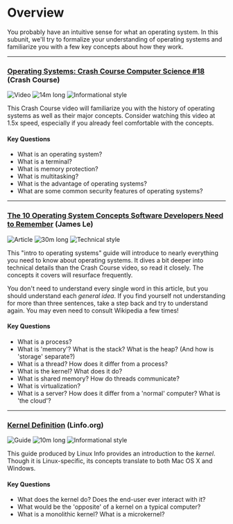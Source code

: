 # Overview

You probably have an intuitive sense for what an operating system. In this subunit, we'll try to formalize your understanding of operating systems and familiarize you with a few key concepts about how they work.

---

### [Operating Systems: Crash Course Computer Science #18](https://www.youtube.com/watch?v=26QPDBe-NB8) (Crash Course)

![Video](https://img.shields.io/badge/Type-Video-success.svg)
![14m long](https://img.shields.io/badge/Duration-14m-yellow.svg)
![Informational style](https://img.shields.io/badge/Style-Informational-informational.svg)

This Crash Course video will familiarize you with the history of operating systems as well as their major concepts. Consider watching this video at 1.5x speed, especially if you already feel comfortable with the concepts.

#### Key Questions

* What is an operating system?
* What is a terminal?
* What is memory protection?
* What is multitasking?
* What is the advantage of operating systems?
* What are some common security features of operating systems?

---

### [The 10 Operating System Concepts Software Developers Need to Remember](https://medium.com/cracking-the-data-science-interview/the-10-operating-system-concepts-software-developers-need-to-remember-480d0734d710) (James Le)

![Article](https://img.shields.io/badge/Type-Article-success.svg)
![30m long](https://img.shields.io/badge/Duration-30m-yellow.svg)
![Technical style](https://img.shields.io/badge/Style-Technical-informational.svg)

This "intro to operating systems" guide will introduce to nearly everything you need to know about operating systems. It dives a bit deeper into technical details than the Crash Course video, so read it closely. The concepts it covers will resurface frequently.

You don't need to understand every single word in this article, but you should understand each _general idea_. If you find yourself not understanding for more than three sentences, take a step back and try to understand again. You may even need to consult Wikipedia a few times!

#### Key Questions

* What is a process?
* What is 'memory'? What is the stack? What is the heap? (And how is 'storage' separate?)
* What is a thread? How does it differ from a process?
* What is the kernel? What does it do?
* What is shared memory? How do threads communicate?
* What is virtualization?
* What is a server? How does it differ from a 'normal' computer? What is 'the cloud'?

---

### [Kernel Definition](http://www.linfo.org/kernel.html) (Linfo.org)

![Guide](https://img.shields.io/badge/Type-Guide-success.svg)
![10m long](https://img.shields.io/badge/Duration-10m-yellow.svg)
![Informational style](https://img.shields.io/badge/Style-Informational-informational.svg)

This guide produced by Linux Info provides an introduction to the _kernel_. Though it is Linux-specific, its concepts translate to both Mac OS X and Windows.

#### Key Questions

* What does the kernel do? Does the end-user ever interact with it?
* What would be the 'opposite' of a kernel on a typical computer?
* What is a monolithic kernel? What is a microkernel?